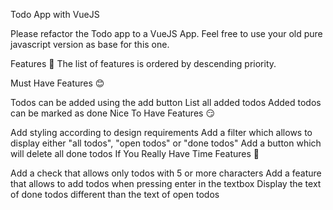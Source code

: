 Todo App with VueJS

Please refactor the Todo app to a VueJS App. Feel free to use your old pure javascript version as base for this one.

Features 🍡
The list of features is ordered by descending priority.

Must Have Features 😊

Todos can be added using the add button
List all added todos
Added todos can be marked as done
Nice To Have Features 😏

Add styling according to design requirements
Add a filter which allows to display either "all todos", "open todos" or "done todos"
Add a button which will delete all done todos
If You Really Have Time Features 🥳

Add a check that allows only todos with 5 or more characters
Add a feature that allows to add todos when pressing enter in the textbox
Display the text of done todos different than the text of open todos
